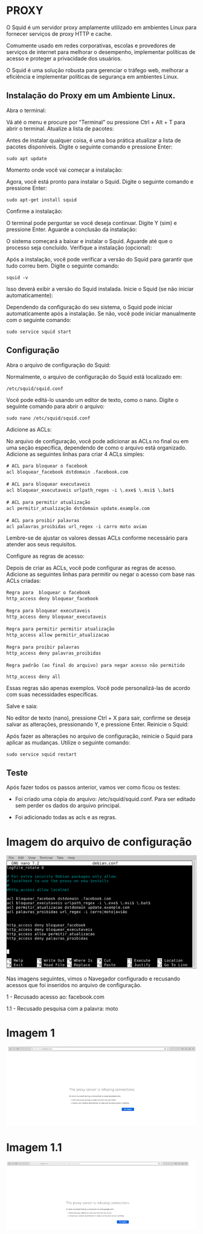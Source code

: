 # PROXY

O Squid é um servidor proxy amplamente utilizado em ambientes Linux para fornecer serviços de proxy HTTP e cache.

Comumente usado em redes corporativas, escolas e provedores de serviços de internet para melhorar o desempenho, implementar políticas de acesso e proteger a privacidade dos usuários.

O Squid é uma solução robusta para gerenciar o tráfego web, melhorar a eficiência e implementar políticas de segurança em ambientes Linux.



## Instalação do Proxy em um Ambiente Linux.
Abra o terminal:

Vá até o menu e procure por "Terminal" ou pressione Ctrl + Alt + T para abrir o terminal.
Atualize a lista de pacotes:



Antes de instalar qualquer coisa, é uma boa prática atualizar a lista de pacotes disponíveis. Digite o seguinte comando e pressione Enter:


```
sudo apt update

```




Momento onde você vai começar a instalação:

Agora, você está pronto para instalar o Squid. Digite o seguinte comando e pressione Enter:

```
sudo apt-get install squid

```

Confirme a instalação:

O terminal pode perguntar se você deseja continuar. Digite Y (sim) e pressione Enter.
Aguarde a conclusão da instalação:

O sistema começará a baixar e instalar o Squid. Aguarde até que o processo seja concluído.
Verifique a instalação (opcional):

Após a instalação, você pode verificar a versão do Squid para garantir que tudo correu bem. Digite o seguinte comando:

```
squid -v

```

Isso deverá exibir a versão do Squid instalada.
Inicie o Squid (se não iniciar automaticamente):

Dependendo da configuração do seu sistema, o Squid pode iniciar automaticamente após a instalação. Se não, você pode iniciar manualmente com o seguinte comando:

```
sudo service squid start

```

## Configuração

Abra o arquivo de configuração do Squid:

Normalmente, o arquivo de configuração do Squid está localizado em:


```
/etc/squid/squid.conf

```

Você pode editá-lo usando um editor de texto, como o nano. Digite o seguinte comando para abrir o arquivo:

```
sudo nano /etc/squid/squid.conf
```

Adicione as ACLs:

No arquivo de configuração, você pode adicionar as ACLs no final ou em uma seção específica, dependendo de como o arquivo está organizado. Adicione as seguintes linhas para criar 4 ACLs simples:

```
# ACL para bloquear o facebook
acl bloquear_facebook dstdomain .facebook.com

# ACL para bloquear executaveis
acl bloquear_executaveis urlpath_reges -i \.exe$ \.msi$ \.bat$

# ACL para permitir atualização
acl permitir_atualização dstdomain update.example.com

# ACL para proibir palavras
acl palavras_proibidas url_regex -i carro moto aviao

```
Lembre-se de ajustar os valores dessas ACLs conforme necessário para atender aos seus requisitos.

Configure as regras de acesso:

Depois de criar as ACLs, você pode configurar as regras de acesso. Adicione as seguintes linhas para permitir ou negar o acesso com base nas ACLs criadas:

```
Regra para  bloquear o facebook
http_access deny bloquear_facebook

Regra para bloquear executaveis
http_access deny bloquear_executaveis

Regra para permitir permitir atualização
http_access allow permitir_atualizacao

Regra para proibir palavras
http_access deny palavras_proibidas

Regra padrão (ao final do arquivo) para negar acesso não permitido

```
```
http_access deny all
```

Essas regras são apenas exemplos. Você pode personalizá-las de acordo com suas necessidades específicas.

Salve e saia:

No editor de texto (nano), pressione Ctrl + X para sair, confirme se deseja salvar as alterações, pressionando Y, e pressione Enter.
Reinicie o Squid:

Após fazer as alterações no arquivo de configuração, reinicie o Squid para aplicar as mudanças. Utilize o seguinte comando:

```
sudo service squid restart
```
## Teste

Após fazer todos os passos anterior, vamos ver como ficou os testes:

 - Foi criado uma cópia do arquivo: /etc/squid/squid.conf. Para ser editado sem perder os dados do arquivo principal.

 - Foi adicionado todas as acls e as regras.

# Imagem do arquivo de configuração

![Alt text](image.png)




Nas imagens seguintes, vimos o Navegador configurado e recusando acessos que foi inseridos no arquivo de configuração.

1 - Recusado acesso ao: facebook.com


1.1 - Recusado pesquisa com a palavra: moto
# Imagem 1
![Alt text](image-1.png)


# Imagem 1.1
![Alt text](image-2.png)
